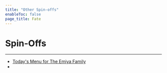 ```yaml
---
title: "Other Spin-offs"
enableToc: false
page_title: Fate
---
```

# Spin-Offs
***

-  <a href="https://anilist.co/anime/100855/Todays-Menu-for-the-Emiya-Family/" target="_blank" rel="noopener"><span>Today's Menu for The Emiya Family</span> </a>
- 
